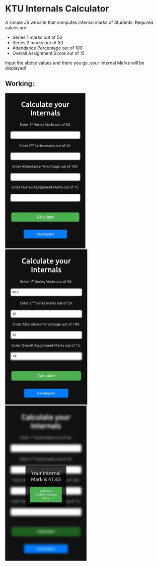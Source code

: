 # KTU Internals Calculator

A simple JS website that computes internal marks of Students.
Required values are:
- Series 1 marks out of 50
- Series 2 marks out of 50
- Attendance Percentage out of 100
- Overall Assignment Score out of 15

Input the above values and there you go, your Internal Marks will be displayed!

## Working:
<img src="assets/asset1.jpeg" height=500>  <img src="assets/asset2.jpeg" height=500>  <img src="assets/asset3.jpeg" height=500>

